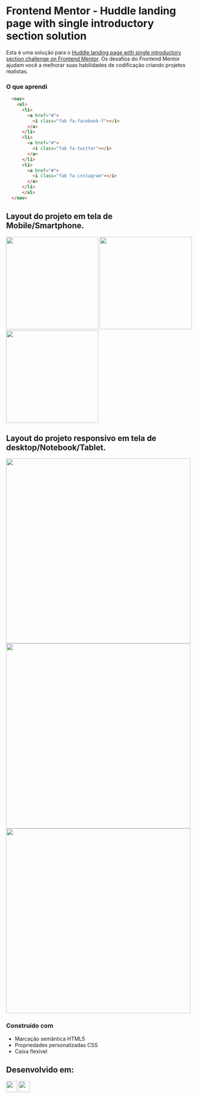 # Frontend Mentor - Huddle landing page with single introductory section solution
Esta é uma solução para o [Huddle landing page with single introductory section challenge on Frontend Mentor](https://www.frontendmentor.io/challenges/huddle-landing-page-with-a-single-introductory-section-B_2Wvxgi0). Os desafios do Frontend Mentor ajudam você a melhorar suas habilidades de codificação criando projetos realistas.

### O que aprendi

```html
  <nav>
    <ul>
      <li>
        <a href="#">
          <i class="fab fa-facebook-f"></i>
        </a>
      </li>
      <li>
        <a href="#">
          <i class="fab fa-twitter"></i>
        </a>
      </li>
      <li>
        <a href="#">
          <i class="fab fa-instagram"></i>
        </a>
      </li>
      </ul>
  </nav>
```

## Layout do projeto em tela de Mobile/Smartphone.

<img src="https://github.com/HumbertoFox/repository/assets/126817628/c06557a1-8f5f-4767-9819-7ed53ff626ab" width="250px"/>
<img src="https://github.com/HumbertoFox/repository/assets/126817628/1f409e32-0f78-413b-9c58-9ef27af61d44" width="250px"/>
<img src="https://github.com/HumbertoFox/repository/assets/126817628/42936e13-9908-4560-9f68-0d60fd12e8ce" width="250px"/>

## Layout do projeto responsivo em tela de desktop/Notebook/Tablet.

<img src="https://github.com/HumbertoFox/repository/assets/126817628/a8c0a49f-ff30-4919-b29e-eb7325d895f3" width="500px"/>
<img src="https://github.com/HumbertoFox/repository/assets/126817628/0d62be63-516c-43e0-b40a-c94703773fb9" width="500px"/>
<img src="https://github.com/HumbertoFox/repository/assets/126817628/a4a3985d-c083-48f3-8443-fd706c43239a" width="500px"/>

### Construído com
- Marcação semântica HTML5
- Propriedades personalizadas CSS
- Caixa flexível

## Desenvolvido em:
<div>
  <img src="https://cdn.jsdelivr.net/gh/devicons/devicon/icons/html5/html5-original.svg" width="30px"/>
  <img src="https://cdn.jsdelivr.net/gh/devicons/devicon/icons/css3/css3-original.svg" width="30px"/>
</div>
